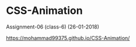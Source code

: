 # CSS-Animation
Assignment-06 (class-6) (26-01-2018)


https://mohammad99375.github.io/CSS-Animation/
